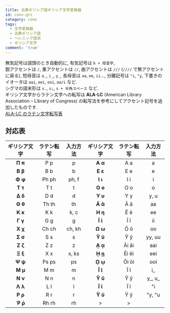 ```yaml
---
title: 古典ギリシア語ギリシア文字変換器
id: conv-grc
category: conv
tags:
  - 文字変換器
  - 古典ギリシア語
  - ヘレニック語派
  - ギリシア文字
comment: 'true'
---
```

無気記号は語頭のとき自動的に, 有気記号は `h + 母音字`,  
鋭アクセントは `/`, 重アクセントは `//`, 曲アクセントは `///` (`////` で無アクセントに戻る),
短母音は `a_`, `i_`, `y_`, 長母音は `aa`, `ee`, `ii`..., 分離記号は `"i`, `"y`,
下書きのイオータは `aai`, `eei`, `ooi`, `aa/i` など.  
シグマの語末形は `s.`, `s;`, `s + 半角スペース` など.  
ギリシア文字からラテン文字への転写は
**ALA-LC** (American Library Association – Library of Congress)
の転写法を参考にしてアクセント記号を追加したものです.  
[ALA-LC のラテン文字転写表](https://www.loc.gov/catdir/cpso/romanization/greek.pdf)

<HLConverter src="/conv/grc.tsv" />

## 対応表

|ギリシア文字|ラテン転写|入力方法|ギリシア文字|ラテン転写|入力方法|
|:---:|:---:|:---:|:---:|:---:|:---:|
|**Π π**|P p|p|**Α α**|A a|a|
|**Β β**|B b|b|**Ε ε**|E e|e|
|**Φ φ**|Ph ph|ph, f|**Ι ι**|I i|i|
|**Τ τ**|T t|t|**Ο ο**|O o|o|
|**Δ δ**|D d|d|**Υ υ**|Y y|y, u|
|**Θ θ**|Th th|th|**Ᾱ ᾱ**|Ā ā|aa|
|**Κ κ**|K k|k, c|**Η η**|Ē ē|ee|
|**Γ γ**|G g|g|**Ῑ ῑ**|Ī ī|ii|
|**Χ χ**|Ch ch|ch, kh|**Ω ω**|Ō ō|oo|
|**Σ σ**|S s|s|**Ῡ ῡ**|Ȳ ȳ|yy, uu|
|**Ζ ζ**|Z z|z|**ᾼ ᾳ**|Āi āi|aai|
|**Ξ ξ**|X x|x, ks|**ῌ ῃ**|Ēi ēi|eei|
|**Ψ ψ**|Ps ps|ps|**ῼ ῳ**|Ōi ōi|ooi|
|**Μ μ**|M m|m|**Ῐ ῐ**|Ĭ ĭ|i_|
|**Ν ν**|N n|n|**Ῠ ῠ**|Y̆ y̆|y_, u_|
|**Λ λ**|L l|l|**Ϊ ϊ**|Ï ï|"i|
|**Ρ ρ**|R r|r|**Ϋ ϋ**|Ÿ ÿ|"y, "u|
|**Ῥ ῥ**|Rh rh|rh|>|>||
